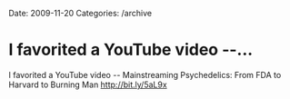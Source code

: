 Date: 2009-11-20
Categories: /archive

# I favorited a YouTube video --...

I favorited a YouTube video -- Mainstreaming Psychedelics: From FDA to Harvard to Burning Man <a href="http://bit.ly/5aL9x" rel="nofollow">http://bit.ly/5aL9x</a>
